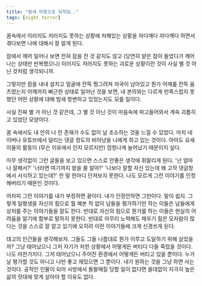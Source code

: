 ```yaml
---
title: "밤새 악몽으로 뒤척임.."
tags: [night terror]
---
```


꿈속에서 이러지도 저러지도 못하는 상황에 처해있는 상황을 자다깨다 자다깨다 하면서 겪다보면 나에 대해서 잘 알게 된다.

잠에서 깨어 일어나 보면 전혀 잠을 잔 것 같지도 않고 (당연히 얕은 잠이 들었다가 깨어나는 상태만 반복했으니) 이러지도 저러지도 못하는 괴로운 상황이란 것이 사실 별 것 아닌 것처럼 생각되니까. 

그렇지만 잠을 내내 설치고 얼굴에 잔뜩 찡그려져 자국이 남아있고 뭔가 어깨를 잔뜩 움츠렸는지 어깨까지 뻐근한 상태로 일어난 것을 보면, 내 본의와는 다르게 만족스럽지 못했던 어떤 상황에 대해 밤새 항변하고 있었는지도 모를 일이다. 

사실 진짜 별 거 아닌 것 같은데, 그 별 것 아닌 것이 마음속에 파고들어와서 계속 괴롭히고 있었던 모양이다. 

꿈 속에서도 내 안의 나 란 존재가 수도 없이 날 조소하는 것을 느낄 수 있었다. 마치 네이버나 유튜브에서 달리는 댓글 정도의 비아냥을 나에게 하고 있는 것이다. 아마도 요새 이들의 활동이 (무슨 이유에서 인지 모르지만) 엄청나게 늘어났기 때문이지 싶다. 

아무 생각없이 그런 글들을 보고 있으면 스스로 안좋은 생각에 휘말리게 된다. '넌 얼마나 잘해서?' '너라면 여기까지 왔을 줄 알아?' '나보다 잘할 자신 있는데 왜 고작 댓글창에서 서식하고 있는데?' 란 말 한마디 던져보지 못한다. 나도 모르게 그런 이야기를 인정해버리기 때문인 것이다. 

어차피 그런 이야기를 내가 부정하면 끝이다. 내가 인정안하면 그만이다. 말이 쉽지. 그렇게 일평생을 자신의 힘으로 뭘 해본 적 없이 남들을 평가하기만 하는 이들은 남들에게 상처를 주는 이야기들을 잘도 한다. 반대로 자신의 힘으로 뭔가를 하는 이들은 현실의 어려움을 알기에 함부로 말하지 못한다. 반대로 아무리 노력해도 채우기 힘은 모자람이 많다는 것을 스스로 잘 알고 있기에 오히려 이런 이야기들에 크게 신경쓰게 된다.

태고의 인간들을 생각해보자. 그들도 그들 나름대로 뭔가 이루고 도달하기 위해 살았을까? 그냥 태어났으니 그저 자기가 처한 상황에서 어떻게든 버티다 다들 죽었을 것이다. 나도 마찬가지다. 그저 태어났으니 주어진 환경에서 어떻게든 버티고 있을 뿐이다. 누가 날 평가할 것도 아니고 나만 좋고 재밌으면 그 뿐이다. 내가 원하는 것을 그냥 하면 사는 것이다. 공적인 인물이 되어 사방에서 돌팔매질 당할 일이 없다면 쓸데없이 지극히 높은 삶의 잣대에 맞게 살아야 할 이유도 없다. 